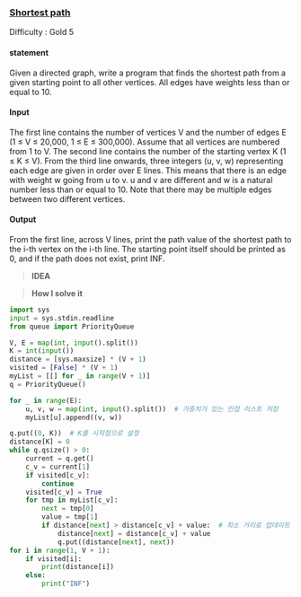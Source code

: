 ### [Shortest path](https://www.acmicpc.net/problem/1753)

Difficulty : Gold 5

#### statement

Given a directed graph, write a program that finds the shortest path from a given starting point to all other vertices. All edges have weights less than or equal to 10.

#### Input

The first line contains the number of vertices V and the number of edges E (1 ≤ V ≤ 20,000, 1 ≤ E ≤ 300,000). Assume that all vertices are numbered from 1 to V. The second line contains the number of the starting vertex K (1 ≤ K ≤ V). From the third line onwards, three integers (u, v, w) representing each edge are given in order over E lines. This means that there is an edge with weight w going from u to v. u and v are different and w is a natural number less than or equal to 10. Note that there may be multiple edges between two different vertices.

#### Output
From the first line, across V lines, print the path value of the shortest path to the i-th vertex on the i-th line. The starting point itself should be printed as 0, and if the path does not exist, print INF.



>**IDEA**

>**How I solve it**

```python
import sys
input = sys.stdin.readline
from queue import PriorityQueue

V, E = map(int, input().split())
K = int(input())
distance = [sys.maxsize] * (V + 1)
visited = [False] * (V + 1)
myList = [[] for _ in range(V + 1)]
q = PriorityQueue()

for _ in range(E):
    u, v, w = map(int, input().split())  # 가중치가 있는 인접 리스트 저장
    myList[u].append((v, w))

q.put((0, K))  # K를 시작점으로 설정
distance[K] = 0
while q.qsize() > 0:
    current = q.get()
    c_v = current[1]
    if visited[c_v]:
        continue
    visited[c_v] = True
    for tmp in myList[c_v]:
        next = tmp[0]
        value = tmp[1]
        if distance[next] > distance[c_v] + value:  # 최소 거리로 업데이트
            distance[next] = distance[c_v] + value
            q.put((distance[next], next))
for i in range(1, V + 1):
    if visited[i]:
        print(distance[i])
    else:
        print("INF")

```